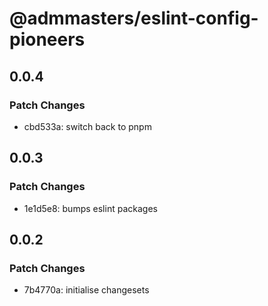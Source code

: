 # @admmasters/eslint-config-pioneers

## 0.0.4

### Patch Changes

- cbd533a: switch back to pnpm

## 0.0.3

### Patch Changes

- 1e1d5e8: bumps eslint packages

## 0.0.2

### Patch Changes

- 7b4770a: initialise changesets
